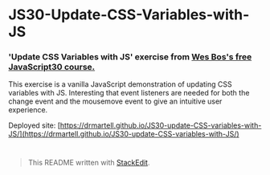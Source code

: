 
#  JS30-Update-CSS-Variables-with-JS

### 'Update CSS Variables with JS' exercise from [Wes Bos's free JavaScript30 course.](https://javascript30.com/)

This exercise is a vanilla JavaScript demonstration of updating CSS variables with JS.  Interesting that event listeners are needed for both the change event and the mousemove event to give an intuitive user experience.

Deployed site: [https://drmartell.github.io/JS30-update-CSS-variables-with-JS/](https://drmartell.github.io/JS30-update-CSS-variables-with-JS/)
#
> This README written with [StackEdit](https://stackedit.io/).